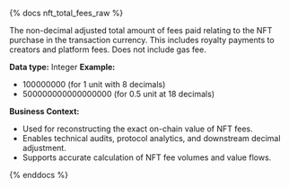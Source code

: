 {% docs nft_total_fees_raw %}

The non-decimal adjusted total amount of fees paid relating to the NFT purchase in the transaction currency. This includes royalty payments to creators and platform fees. Does not include gas fee.

**Data type:** Integer
**Example:**
- 100000000 (for 1 unit with 8 decimals)
- 500000000000000000 (for 0.5 unit at 18 decimals)

**Business Context:**
- Used for reconstructing the exact on-chain value of NFT fees.
- Enables technical audits, protocol analytics, and downstream decimal adjustment.
- Supports accurate calculation of NFT fee volumes and value flows.

{% enddocs %}